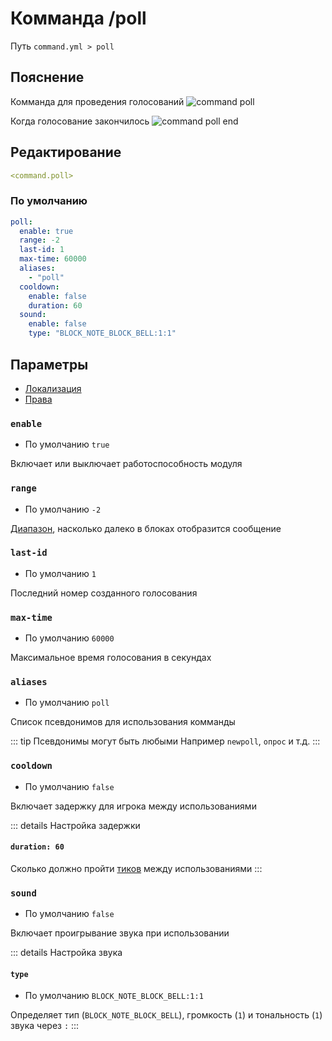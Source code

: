 # Комманда /poll
Путь `command.yml > poll`

## Пояснение
Комманда для проведения голосований
![command poll](/commandpoll.png)

Когда голосование закончилось
![command poll end](/commandpollend.png)

## Редактирование
```yaml
<command.poll>
```

### По умолчанию
```yaml
poll:
  enable: true
  range: -2
  last-id: 1
  max-time: 60000
  aliases:
    - "poll"
  cooldown:
    enable: false
    duration: 60
  sound:
    enable: false
    type: "BLOCK_NOTE_BLOCK_BELL:1:1"
```

## Параметры

- [Локализация](/ru/localizations/ru_ru/command/poll/)
- [Права](/ru/permission/command/poll/)

### `enable`
- По умолчанию `true`

Включает или выключает работоспособность модуля

### `range`
- По умолчанию `-2`

[Диапазон](#виды-диапазонов), насколько далеко в блоках отобразится сообщение

### `last-id`
- По умолчанию `1`

Последний номер созданного голосования

### `max-time`
- По умолчанию `60000`

Максимальное время голосования в секундах

### `aliases`
- По умолчанию `poll`

Список псевдонимов для использования комманды

::: tip Псевдонимы могут быть любыми
Например `newpoll`, `опрос` и т.д.
:::

### `cooldown`
- По умолчанию `false`

Включает задержку для игрока между использованиями

::: details Настройка задержки
#### `duration: 60`

Сколько должно пройти [тиков](https://ru.minecraft.wiki/w/%D0%A2%D0%B0%D0%BA%D1%82) между использованиями
:::

### `sound`
- По умолчанию `false`

Включает проигрывание звука при использовании

::: details Настройка звука
#### `type`
- По умолчанию `BLOCK_NOTE_BLOCK_BELL:1:1`

Определяет тип (`BLOCK_NOTE_BLOCK_BELL`), громкость (`1`) и тональность (`1`) звука через `:`
:::

<!--@include: @/ru/parts/range.md-->